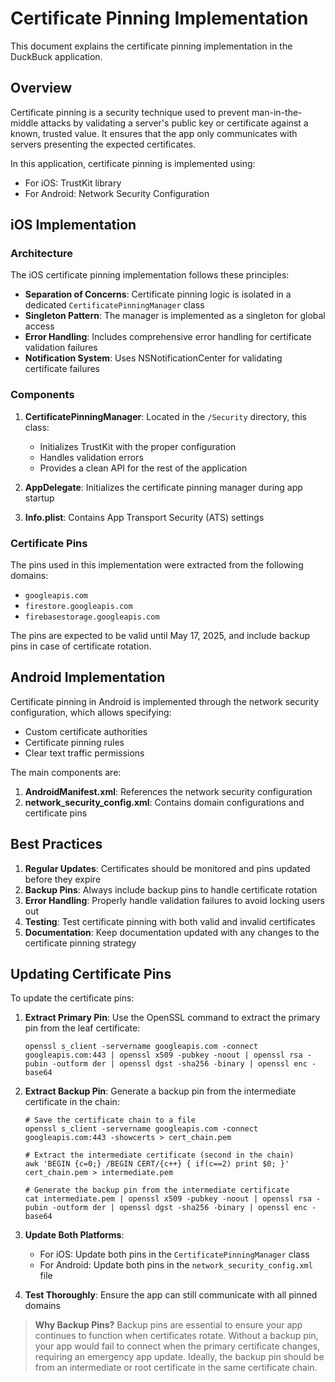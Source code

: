 # Certificate Pinning Implementation

This document explains the certificate pinning implementation in the DuckBuck application.

## Overview

Certificate pinning is a security technique used to prevent man-in-the-middle attacks by validating a server's public key or certificate against a known, trusted value. It ensures that the app only communicates with servers presenting the expected certificates.

In this application, certificate pinning is implemented using:
- For iOS: TrustKit library 
- For Android: Network Security Configuration

## iOS Implementation

### Architecture

The iOS certificate pinning implementation follows these principles:
- **Separation of Concerns**: Certificate pinning logic is isolated in a dedicated `CertificatePinningManager` class
- **Singleton Pattern**: The manager is implemented as a singleton for global access
- **Error Handling**: Includes comprehensive error handling for certificate validation failures
- **Notification System**: Uses NSNotificationCenter for validating certificate failures

### Components

1. **CertificatePinningManager**: Located in the `/Security` directory, this class:
   - Initializes TrustKit with the proper configuration
   - Handles validation errors
   - Provides a clean API for the rest of the application

2. **AppDelegate**: Initializes the certificate pinning manager during app startup

3. **Info.plist**: Contains App Transport Security (ATS) settings

### Certificate Pins

The pins used in this implementation were extracted from the following domains:
- `googleapis.com`
- `firestore.googleapis.com`
- `firebasestorage.googleapis.com`

The pins are expected to be valid until May 17, 2025, and include backup pins in case of certificate rotation.

## Android Implementation

Certificate pinning in Android is implemented through the network security configuration, which allows specifying:
- Custom certificate authorities
- Certificate pinning rules
- Clear text traffic permissions

The main components are:
1. **AndroidManifest.xml**: References the network security configuration
2. **network_security_config.xml**: Contains domain configurations and certificate pins

## Best Practices

1. **Regular Updates**: Certificates should be monitored and pins updated before they expire
2. **Backup Pins**: Always include backup pins to handle certificate rotation
3. **Error Handling**: Properly handle validation failures to avoid locking users out
4. **Testing**: Test certificate pinning with both valid and invalid certificates
5. **Documentation**: Keep documentation updated with any changes to the certificate pinning strategy

## Updating Certificate Pins

To update the certificate pins:

1. **Extract Primary Pin**: Use the OpenSSL command to extract the primary pin from the leaf certificate:
   ```
   openssl s_client -servername googleapis.com -connect googleapis.com:443 | openssl x509 -pubkey -noout | openssl rsa -pubin -outform der | openssl dgst -sha256 -binary | openssl enc -base64
   ```

2. **Extract Backup Pin**: Generate a backup pin from the intermediate certificate in the chain:
   ```
   # Save the certificate chain to a file
   openssl s_client -servername googleapis.com -connect googleapis.com:443 -showcerts > cert_chain.pem
   
   # Extract the intermediate certificate (second in the chain)
   awk 'BEGIN {c=0;} /BEGIN CERT/{c++} { if(c==2) print $0; }' cert_chain.pem > intermediate.pem
   
   # Generate the backup pin from the intermediate certificate
   cat intermediate.pem | openssl x509 -pubkey -noout | openssl rsa -pubin -outform der | openssl dgst -sha256 -binary | openssl enc -base64
   ```

3. **Update Both Platforms**:
   - For iOS: Update both pins in the `CertificatePinningManager` class
   - For Android: Update both pins in the `network_security_config.xml` file

4. **Test Thoroughly**: Ensure the app can still communicate with all pinned domains

> **Why Backup Pins?** Backup pins are essential to ensure your app continues to function when certificates rotate. Without a backup pin, your app would fail to connect when the primary certificate changes, requiring an emergency app update. Ideally, the backup pin should be from an intermediate or root certificate in the same certificate chain.

